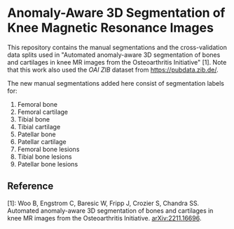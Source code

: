 # Anomaly-Aware 3D Segmentation of Knee Magnetic Resonance Images

This repository contains the manual segmentations and the cross-validation data splits used in "Automated anomaly-aware 3D segmentation of bones and cartilages in knee MR images from the Osteoarthritis Initiative" [1]. Note that this work also used the *OAI ZIB* dataset from <https://pubdata.zib.de/>.

The new manual segmentations added here consist of segmentation labels for:
1. Femoral bone
2. Femoral cartilage
3. Tibial bone
4. Tibial cartilage
5. Patellar bone
6. Patellar cartilage
7. Femoral bone lesions
8. Tibial bone lesions
9. Patellar bone lesions

## Reference
[1]: Woo B, Engstrom C, Baresic W, Fripp J, Crozier S, Chandra SS. Automated anomaly-aware 3D segmentation of bones and cartilages in knee MR images
from the Osteoarthritis Initiative. [arXiv:2211.16696](http://arxiv.org/abs/2211.16696).
